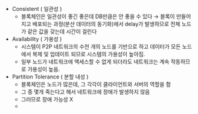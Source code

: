 - Consistent ( 일관성 )
	- 블록체인은 일관성이 좋긴 좋은데 DB만큼은 안 좋을 수 있다 → 블록이 만들어지고 배포되는 과정(분산 데이터의 동기화)에서 delay가 발생하므로 전체 노드가 같은 값을 갖는데 시간이 걸린다
- Availability ( 가용성 )
	- 시스템이 P2P 네트워크의 수천 개의 노드를 기반으로 하고 데이터가 모든 노드에서 복제 및 업데이트 되므로 시스템의 가용성이 높아짐.
	- 일부 노드가 네트워크에 액세스할 수 없게 되더라도 네트워크는 계속 작동하므로 가용성이 높음.
- Partition Tolerance ( 분할 내성 )
	- 블록체인은 노드가 많은데, 그 각각이 클라이언트와 서버의 역할을 함
	- 그 중 몇개 죽는다고 해서 네트워크에 장애가 발생하지 않음
	- 그러므로 장애 가능성 X
	- 